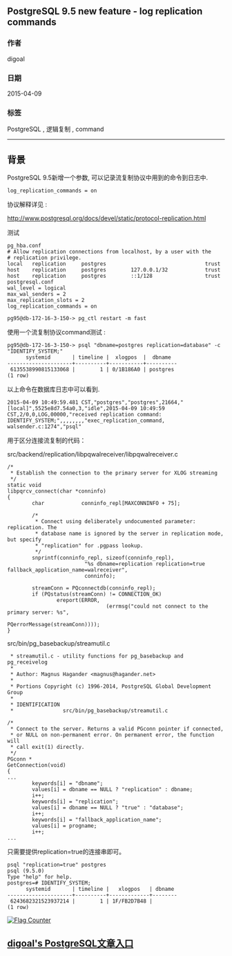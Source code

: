 ## PostgreSQL 9.5 new feature - log replication commands   
                                                                 
### 作者                                                                 
digoal                                                                 
                                                                 
### 日期                                                                 
2015-04-09                                                               
                                                                 
### 标签                                                                 
PostgreSQL , 逻辑复制 , command          
                                                                 
----                                                                 
                                                                 
## 背景       
PostgreSQL 9.5新增一个参数, 可以记录流复制协议中用到的命令到日志中.  
  
```  
log_replication_commands = on  
```  
  
协议解释详见 :   
  
http://www.postgresql.org/docs/devel/static/protocol-replication.html  
  
测试  
  
```  
pg_hba.conf  
# Allow replication connections from localhost, by a user with the  
# replication privilege.  
local   replication     postgres                                trust  
host    replication     postgres        127.0.0.1/32            trust  
host    replication     postgres        ::1/128                 trust  
postgresql.conf  
wal_level = logical  
max_wal_senders = 2  
max_replication_slots = 2  
log_replication_commands = on  
  
pg95@db-172-16-3-150-> pg_ctl restart -m fast  
```  
  
使用一个流复制协议command测试 :   
  
```  
pg95@db-172-16-3-150-> psql "dbname=postgres replication=database" -c "IDENTIFY_SYSTEM;"  
      systemid       | timeline |  xlogpos  |  dbname    
---------------------+----------+-----------+----------  
 6135538990815133068 |        1 | 0/1B186A0 | postgres  
(1 row)  
```  
  
以上命令在数据库日志中可以看到.  
  
```  
2015-04-09 10:49:59.481 CST,"postgres","postgres",21664,"[local]",5525e8d7.54a0,3,"idle",2015-04-09 10:49:59 CST,2/0,0,LOG,00000,"received replication command: IDENTIFY_SYSTEM;",,,,,,,,"exec_replication_command, walsender.c:1274","psql"  
```  
  
用于区分连接流复制的代码：  
  
src/backend/replication/libpqwalreceiver/libpqwalreceiver.c  
  
```  
/*  
 * Establish the connection to the primary server for XLOG streaming  
 */  
static void  
libpqrcv_connect(char *conninfo)  
{  
        char            conninfo_repl[MAXCONNINFO + 75];  
  
        /*  
         * Connect using deliberately undocumented parameter: replication. The  
         * database name is ignored by the server in replication mode, but specify  
         * "replication" for .pgpass lookup.  
         */  
        snprintf(conninfo_repl, sizeof(conninfo_repl),  
                         "%s dbname=replication replication=true fallback_application_name=walreceiver",  
                         conninfo);  
  
        streamConn = PQconnectdb(conninfo_repl);  
        if (PQstatus(streamConn) != CONNECTION_OK)  
                ereport(ERROR,  
                                (errmsg("could not connect to the primary server: %s",  
                                                PQerrorMessage(streamConn))));  
}  
```  
  
src/bin/pg_basebackup/streamutil.c  
  
```   
 * streamutil.c - utility functions for pg_basebackup and pg_receivelog  
 *  
 * Author: Magnus Hagander <magnus@hagander.net>  
 *  
 * Portions Copyright (c) 1996-2014, PostgreSQL Global Development Group  
 *  
 * IDENTIFICATION  
 *                src/bin/pg_basebackup/streamutil.c  
  
/*  
 * Connect to the server. Returns a valid PGconn pointer if connected,  
 * or NULL on non-permanent error. On permanent error, the function will  
 * call exit(1) directly.  
 */  
PGconn *  
GetConnection(void)  
{  
...  
        keywords[i] = "dbname";  
        values[i] = dbname == NULL ? "replication" : dbname;  
        i++;  
        keywords[i] = "replication";  
        values[i] = dbname == NULL ? "true" : "database";  
        i++;  
        keywords[i] = "fallback_application_name";  
        values[i] = progname;  
        i++;  
...  
```  
  
只需要提供replication=true的连接串即可。  
  
```  
psql "replication=true" postgres  
psql (9.5.0)  
Type "help" for help.  
postgres=# IDENTIFY_SYSTEM;  
      systemid       | timeline |   xlogpos   | dbname   
---------------------+----------+-------------+--------  
 6243682321523937214 |        1 | 1F/FB2D7B48 |   
(1 row)  
```  
    
  
<a rel="nofollow" href="http://info.flagcounter.com/h9V1"  ><img src="http://s03.flagcounter.com/count/h9V1/bg_FFFFFF/txt_000000/border_CCCCCC/columns_2/maxflags_12/viewers_0/labels_0/pageviews_0/flags_0/"  alt="Flag Counter"  border="0"  ></a>  
  
  
  
  
## [digoal's PostgreSQL文章入口](https://github.com/digoal/blog/blob/master/README.md "22709685feb7cab07d30f30387f0a9ae")
  

